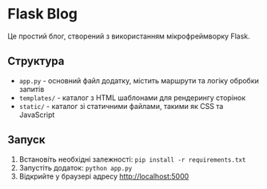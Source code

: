 # Flask Blog

Це простий блог, створений з використанням мікрофреймворку Flask.

## Структура

- `app.py` - основний файл додатку, містить маршрути та логіку обробки запитів
- `templates/` - каталог з HTML шаблонами для рендерингу сторінок
- `static/` - каталог зі статичними файлами, такими як CSS та JavaScript

## Запуск

1. Встановіть необхідні залежності: `pip install -r requirements.txt`
2. Запустіть додаток: `python app.py`
3. Відкрийте у браузері адресу [http://localhost:5000](http://localhost:5000)

